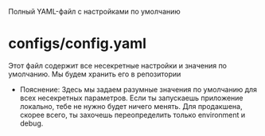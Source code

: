 Полный YAML-файл с настройками по умолчанию
# configs/config.yaml

Этот файл содержит все несекретные настройки и значения по умолчанию. Мы будем хранить его в репозитории

- Пояснение: Здесь мы задаем разумные значения по умолчанию для всех несекретных параметров. Если ты запускаешь приложение локально, тебе не нужно будет ничего менять. Для продакшена, скорее всего, ты захочешь переопределить только environment и debug.